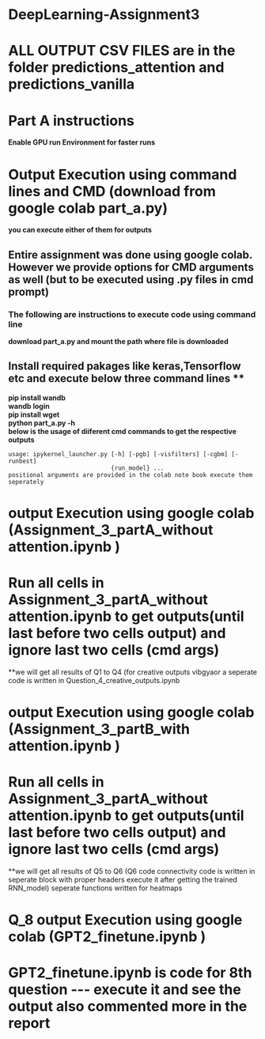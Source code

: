 # DeepLearning-Assignment3
# ALL OUTPUT CSV FILES are in the folder predictions_attention and  predictions_vanilla
# Part A instructions  
**Enable GPU run Environment for faster runs**
# Output Execution using command lines and CMD (download from google colab part_a.py)
**you can execute either of them for outputs**
## Entire assignment was done using google colab. However we provide options for CMD arguments as well (but to be executed using .py files in cmd prompt)
### The following are instructions to execute code using command line  
**download part_a.py and mount the path where file is downloaded**<br />
## Install required pakages like keras,Tensorflow etc and  execute below three command lines **<br />
**pip install wandb**<br />
**wandb login**<br />
**pip install wget**<br />
**python part_a.py -h**<br />
**below is the usage of diiferent cmd commands to get the respective outputs**<br />
```
usage: ipykernel_launcher.py [-h] [-pgb] [-visfilters] [-cgbm] [-runbest]
                             {run_model} ...
positional arguments are provided in the colab note book execute them seperately
```
# output Execution using google colab (Assignment_3_partA_without attention.ipynb )
  # Run all cells in Assignment_3_partA_without attention.ipynb to get outputs(until last before two cells output) and ignore last two cells (cmd args)
  **we will  get all results of Q1 to Q4 (for creative outputs vibgyaor a seperate code is written in Question_4_creative_outputs.ipynb
 # output Execution using google colab (Assignment_3_partB_with attention.ipynb )
  # Run all cells in Assignment_3_partA_without attention.ipynb to get outputs(until last before two cells output) and ignore last two cells (cmd args)
  **we will  get all results of Q5 to Q6 (Q6 code connectivity code is written in seperate block with proper headers execute it after getting the trained RNN_model)
  seperate functions written for heatmaps
  # Q_8 output Execution using google colab (GPT2_finetune.ipynb )
  # GPT2_finetune.ipynb is code for 8th question --- execute it and see the output also commented more in the report
  
  
